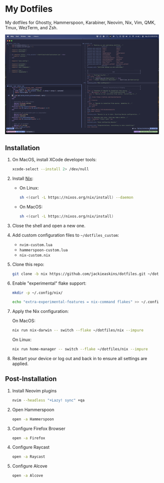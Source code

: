 # My Dotfiles

My dotfiles for Ghostty, Hammerspoon, Karabiner, Neovim, Nix, Vim, QMK, Tmux, WezTerm, and Zsh.

![Image showcasing current setup](https://github.com/jackieaskins/dotfiles/blob/media/setup.png?raw=true)

## Installation

1. On MacOS, install XCode developer tools:

   ```bash
   xcode-select --install 2> /dev/null
   ```

1. Install [Nix](https://nixos.org/download):

    * On Linux:

       ```bash
       sh <(curl -L https://nixos.org/nix/install) --daemon
       ```

    * On MacOS:

       ```bash
       sh <(curl -L https://nixos.org/nix/install)
       ```

1. Close the shell and open a new one.

1. Add custom configuration files to `~/dotfiles_custom`:

    * `nvim-custom.lua`
    * `hammerspoon-custom.lua`
    * `nix-custom.nix`

1. Clone this repo:

    ```bash
    git clone -b nix https://github.com/jackieaskins/dotfiles.git ~/dotfiles
    ```

1. Enable "experimental" flake support:

   ```bash
   mkdir -p ~/.config/nix/
   ```

   ```bash
   echo "extra-experimental-features = nix-command flakes" >> ~/.config/nix/nix.conf
   ```

1. Apply the Nix configuration:

    On MacOS:

    ```bash
    nix run nix-darwin -- switch --flake ~/dotfiles/nix --impure
    ```

    On Linux:

    ```bash
    nix run home-manager -- switch --flake ~/dotfiles/nix --impure
    ```

1. Restart your device or log out and back in to ensure all settings are applied.

## Post-Installation

1. Install Neovim plugins

    ```bash
    nvim --headless "+Lazy! sync" +qa
    ```

1. Open Hammerspoon

    ```bash
    open -a Hammerspoon
    ```

1. Configure Firefox Browser

    ```bash
    open -a Firefox
    ```

1. Configure Raycast

    ```bash
    open -a Raycast
    ```

1. Configure Alcove

    ```bash
    open -a Alcove
    ```
